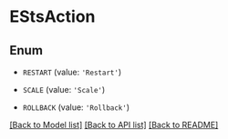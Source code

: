 # EStsAction


## Enum

* `RESTART` (value: `'Restart'`)

* `SCALE` (value: `'Scale'`)

* `ROLLBACK` (value: `'Rollback'`)

[[Back to Model list]](../README.md#documentation-for-models) [[Back to API list]](../README.md#documentation-for-api-endpoints) [[Back to README]](../README.md)


